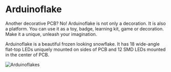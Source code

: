 # Arduinoflake

Another decorative PCB? No! Arduinoflake is not only a decoration. It is also a platform. You can use it as a toy, badge, learning kit, game or decoration. Make it a unique, unleash your imagination.



Arduinoflake is a beautiful frozen looking snowflake. It has 18 wide-angle flat-top LEDs uniquely mounted on sides of PCB and 12 SMD LEDs mounted in the center of PCB.

![Arduinoflakes](https://raw.githubusercontent.com/jpraus/arduinoflake/master/doc/PC172551.JPG)